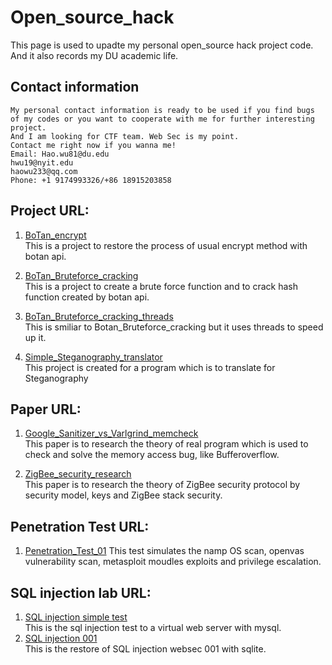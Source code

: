 # Open_source_hack
This page is used to upadte my personal open_source hack project code.        
And it also records my DU academic life.

## Contact information
```
My personal contact information is ready to be used if you find bugs    
of my codes or you want to cooperate with me for further interesting project.                                                        
And I am looking for CTF team. Web Sec is my point.     
Contact me right now if you wanna me!    
Email: Hao.wu81@du.edu                    
hwu19@nyit.edu                          
haowu233@qq.com             
Phone: +1 9174993326/+86 18915203858
```
## Project URL:
   1. [BoTan_encrypt](https://github.com/q6404065/HaoWu_Open_Source/tree/master/Botan_encrypt)    
   This is a project to restore the process of usual encrypt method with botan api.   
   
   2. [BoTan_Bruteforce_cracking](https://github.com/q6404065/HaoWu_Open_Source/tree/master/Botan_Brutefore_crack)    
   This is a project to create a brute force function and to crack hash function created by botan api.   
   
   3. [BoTan_Bruteforce_cracking_threads](https://github.com/q6404065/HaoWu_Open_Source/tree/master/Botan_Bruteforce_cracking_thread)   
   This is smiliar to Botan_Bruteforce_cracking but it uses threads to speed up it.   
   
   4. [Simple_Steganography_translator](https://github.com/q6404065/HaoWu_Open_Source/tree/master/Simple_Steganography_translate)   
   This project is created for a program which is to translate for Steganography  
   
## Paper URL:   
   1. [Google_Sanitizer_vs_Varlgrind_memcheck](https://github.com/q6404065/HaoWu_Open_Source/blob/master/docs/Google%20Sanitizer%20vs%20Valgrind%20Memcheck%2C.pdf)    
   This paper is to research the theory of real program which is used to check and solve the memory access bug, like Bufferoverflow.  
   
   2. [ZigBee_security_research](https://github.com/q6404065/HaoWu_Open_Source/blob/master/docs/ZigBee_security_research.pdf)       
   This paper is to research the theory of ZigBee security protocol by security model, keys and ZigBee stack security.    
   
## Penetration Test URL:     
   1. [Penetration_Test_01](https://github.com/q6404065/HaoWu_Open_Source/blob/master/Penetration_Test/Penetration_Test_01.pdf) 
   This test simulates the namp OS scan, openvas vulnerability scan, metasploit moudles exploits and privilege escalation.    
   
## SQL injection lab URL:   
   1. [SQL injection simple test](https://github.com/q6404065/HaoWu_Open_Source/blob/master/SQL_injection_lab/SQL_injection_simple_test.pdf)    
   This is the sql injection test to a virtual web server with mysql.
   2. [SQL injection 001](https://github.com/q6404065/HaoWu_Open_Source/blob/master/SQL_injection_lab/SQL_injection_level01.pdf)       
   This is the restore of SQL injection websec 001 with sqlite.   

